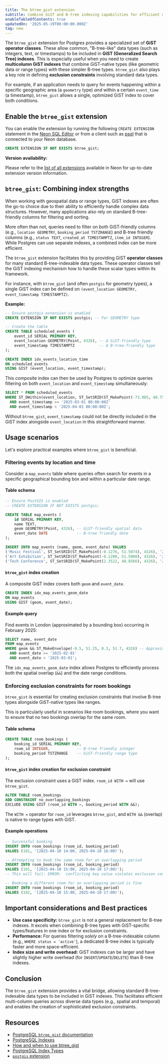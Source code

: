 ```yaml
---
title: The btree_gist extension
subtitle: Combine GiST and B-tree indexing capabilities for efficient multi-column queries and constraints
enableTableOfContents: true
updatedOn: '2025-05-19T00:00:00.000Z'
tag: new
---
```


The `btree_gist` extension for Postgres provides a specialized set of **GiST operator classes**. These allow common, "B-tree-like" data types (such as integers, text, or timestamps) to be included in **GiST (Generalized Search Tree) indexes**. This is especially useful when you need to create **multicolumn GiST indexes** that combine GiST-native types (like geometric data or range types) with these simpler B-tree types. `btree_gist` also plays a key role in defining **exclusion constraints** involving standard data types.

For example, if an application needs to query for events happening within a specific geographic area (a `geometry` type) _and_ within a certain `event_time` (a timestamp), `btree_gist` allows a single, optimized GiST index to cover both conditions.

<CTA />

## Enable the `btree_gist` extension

You can enable the extension by running the following `CREATE EXTENSION` statement in the [Neon SQL Editor](/docs/get-started-with-neon/query-with-neon-sql-editor) or from a client such as [psql](/docs/connect/query-with-psql-editor) that is connected to your Neon database.

```sql
CREATE EXTENSION IF NOT EXISTS btree_gist;
```

**Version availability:**

Please refer to the [list of all extensions](/docs/extensions/pg-extensions) available in Neon for up-to-date extension version information.

## `btree_gist`: Combining index strengths

When working with geospatial data or range types, GiST indexes are often the go-to choice due to their ability to efficiently handle complex data structures. However, many applications also rely on standard B-tree-friendly columns for filtering and sorting.

More often than not, queries need to filter on both GiST-friendly columns (e.g., `location GEOMETRY`, `booking_period TSTZRANGE`) and B-tree friendly columns (e.g., `status TEXT`, `created_at TIMESTAMPTZ`, `item_id INTEGER`). While Postgres can use separate indexes, a combined index can be more efficient.

The `btree_gist` extension facilitates this by providing GiST **operator classes** for many standard B-tree-indexable data types. These operator classes tell the GiST indexing mechanism how to handle these scalar types within its framework.

For instance, with `btree_gist` (and often `postgis` for geometry types), a single GiST index can be defined on `(event_location GEOMETRY, event_timestamp TIMESTAMPTZ)`.

**Example:**

```sql
-- Ensure postgis extension is enabled
CREATE EXTENSION IF NOT EXISTS postgis; -- For GEOMETRY type

-- Create the table
CREATE TABLE scheduled_events (
    event_id SERIAL PRIMARY KEY,
    event_location GEOMETRY(Point, 4326), -- A GiST-friendly type
    event_timestamp TIMESTAMPTZ           -- A B-tree-friendly type
);

CREATE INDEX idx_events_location_time
ON scheduled_events
USING GIST (event_location, event_timestamp);
```

This composite index can then be used by Postgres to optimize queries filtering on both `event_location` and `event_timestamp` simultaneously:

```sql
SELECT * FROM scheduled_events
WHERE ST_DWithin(event_location, ST_SetSRID(ST_MakePoint(-73.985, 40.758), 4326)::geography, 1000) -- Within 1km
  AND event_timestamp >= '2025-03-01 00:00:00Z'
  AND event_timestamp < '2025-04-01 00:00:00Z';
```

Without `btree_gist`, `event_timestamp` could not be directly included in the GiST index alongside `event_location` in this straightforward manner.

## Usage scenarios

Let's explore practical examples where `btree_gist` is beneficial.

### Filtering events by location and time

Consider a `map_events` table where queries often search for events in a specific geographical bounding box and within a particular date range.

#### Table schema

```sql
-- Ensure PostGIS is enabled
-- CREATE EXTENSION IF NOT EXISTS postgis;

CREATE TABLE map_events (
    id SERIAL PRIMARY KEY,
    name TEXT,
    geom GEOMETRY(Point, 4326), -- GiST-friendly spatial data
    event_date DATE             -- B-tree friendly date
);

INSERT INTO map_events (name, geom, event_date) VALUES
('Music Festival', ST_SetSRID(ST_MakePoint(-0.1276, 51.5074), 4326), '2025-02-20'),
('Art Exhibition', ST_SetSRID(ST_MakePoint(-0.1200, 51.5000), 4326), '2025-02-22'),
('Tech Conference', ST_SetSRID(ST_MakePoint(2.3522, 48.8566), 4326), '2025-03-05');
```

#### `btree_gist` index creation

A composite GiST index covers both `geom` and `event_date`.

```sql
CREATE INDEX idx_map_events_geom_date
ON map_events
USING GIST (geom, event_date);
```

#### Example query

Find events in London (approximated by a bounding box) occurring in February 2025:

```sql
SELECT name, event_date
FROM map_events
WHERE geom && ST_MakeEnvelope(-0.5, 51.25, 0.3, 51.7, 4326) -- Approximate bounding box for London
  AND event_date >= '2025-02-01'
  AND event_date < '2025-03-01';
```

The `idx_map_events_geom_date` index allows Postgres to efficiently process both the spatial overlap (`&&`) and the date range conditions.

### Enforcing exclusion constraints for room bookings

`btree_gist` is essential for creating exclusion constraints that involve B-tree types alongside GiST-native types like ranges.

This is particularly useful in scenarios like room bookings, where you want to ensure that no two bookings overlap for the same room.

#### Table schema

```sql
CREATE TABLE room_bookings (
    booking_id SERIAL PRIMARY KEY,
    room_id INTEGER,            -- B-tree friendly integer
    booking_period TSTZRANGE    -- GiST-friendly range type
);
```

#### `btree_gist` index creation for exclusion constraint

The exclusion constraint uses a GiST index. `room_id WITH =` will use `btree_gist`.

```sql
ALTER TABLE room_bookings
ADD CONSTRAINT no_overlapping_bookings
EXCLUDE USING GIST (room_id WITH =, booking_period WITH &&);
```

The `WITH =` operator for `room_id` leverages `btree_gist`, and `WITH &&` (overlap) is native to range types with GiST.

#### Example operations

```sql
-- Successful booking
INSERT INTO room_bookings (room_id, booking_period)
VALUES (101, '[2025-04-10 14:00, 2025-04-10 16:00)');

-- Attempting to book the same room for an overlapping period
INSERT INTO room_bookings (room_id, booking_period)
VALUES (101, '[2025-04-10 15:00, 2025-04-10 17:00)');
-- This will fail: ERROR:  conflicting key value violates exclusion constraint "no_overlapping_bookings"

-- Booking a different room for an overlapping period is fine
INSERT INTO room_bookings (room_id, booking_period)
VALUES (102, '[2025-04-10 15:00, 2025-04-10 17:00)');
```

## Important considerations and Best practices

- **Use case specificity:** `btree_gist` is not a general replacement for B-tree indexes. It excels when combining B-tree types with GiST-specific types/features in one index or for exclusion constraints.
- **Performance:** For queries filtering _solely_ on a B-tree-indexable column (e.g., `WHERE status = 'active'`), a dedicated B-tree index is typically faster and more space-efficient.
- **Index size and write overhead:** GiST indexes can be larger and have slightly higher write overhead (for `INSERT`/`UPDATE`/`DELETE`) than B-tree indexes.

## Conclusion

The `btree_gist` extension provides a vital bridge, allowing standard B-tree-indexable data types to be included in GiST indexes. This facilitates efficient multi-column queries across diverse data types (e.g., spatial and temporal) and enables the creation of sophisticated exclusion constraints.

## Resources

- [PostgreSQL `btree_gist` documentation](https://www.postgresql.org/docs/current/btree-gist.html)
- [PostgreSQL Indexes](/postgresql/postgresql-indexes)
- [How and when to use btree_gist](/blog/btree_gist)
- [PostgreSQL Index Types](/postgresql/postgresql-indexes/postgresql-index-types)
- [`postgis` extension](/docs/extensions/postgis)

<NeedHelp/>

